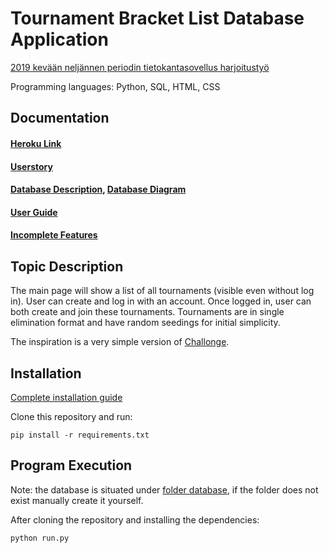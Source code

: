 # Tournament Bracket List Database Application

[2019 kevään neljännen periodin tietokantasovellus harjoitustyö](https://materiaalit.github.io/tsoha-19/)

Programming languages: Python, SQL, HTML, CSS

## Documentation

#### [Heroku Link](https://wenlei-dai-rankkauslista-tsoha.herokuapp.com/)
#### [Userstory](https://github.com/rescawen/Wenlei-Dai-Rankkauslista-Tsoha/blob/master/documentation/userstory.md)
#### [Database Description](https://github.com/rescawen/Wenlei-Dai-Rankkauslista-Tsoha/blob/master/documentation/databasedescription.md), [Database Diagram](https://raw.githubusercontent.com/rescawen/Wenlei-Dai-Rankkauslista-Tsoha/master/documentation/tsohatietokantakaaviofinal.jpg)
#### [User Guide](https://github.com/rescawen/Wenlei-Dai-Rankkauslista-Tsoha/blob/master/documentation/userguide.md)
#### [Incomplete Features](https://github.com/rescawen/Wenlei-Dai-Rankkauslista-Tsoha/blob/master/documentation/incompletefeatures.md)

## Topic Description

The main page will show a list of all tournaments (visible even without log in). User can create and log in with an account. Once logged in, user can both create and join these tournaments. Tournaments are in single elimination format and have random seedings for initial simplicity. 

The inspiration is a very simple version of [Challonge](https://challonge.com/).

## Installation 
[Complete installation guide](https://github.com/rescawen/Wenlei-Dai-Rankkauslista-Tsoha/blob/master/documentation/installationguide.md)

Clone this repository and run:

`pip install -r requirements.txt`

## Program Execution

Note: the database is situated under [folder database](https://github.com/rescawen/Wenlei-Dai-Rankkauslista-Tsoha/blob/master/application/__init__.py#L11), if the folder does not exist manually create it yourself.

After cloning the repository and installing the dependencies: 

`python run.py`
